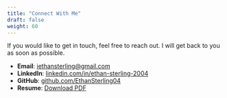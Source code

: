 ```yaml
---
title: "Connect With Me"
draft: false
weight: 60
---
```


If you would like to get in touch, feel free to reach out. I will get back to you as soon as possible.

- **Email**: [iethansterling@gmail.com](mailto:iethansterling@gmail.com)
- **LinkedIn**: [linkedin.com/in/ethan-sterling-2004](https://www.linkedin.com/in/ethan-sterling-2004/)
- **GitHub**: [github.com/EthanSterling04](https://github.com/EthanSterling04)
- **Resume**: [Download PDF](/Ethan-Sterling-Resume-2025.pdf)